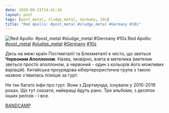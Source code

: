 ```yaml
---
date: 2020-06-21T14:41:34
layout: post
tags: [post_metal, sludge_metal, Germany, 10s]
title: "Red Apollo: #post_metal #sludge_metal #Germany #10s"
---
```

![Red Apollo: #post_metal #sludge_metal #Germany #10s](https://res.cloudinary.com/vast-space-unexplored/image/upload/q_auto,dpr_auto,w_auto/photos/photo_1001_21-06-2020_14-41-34.jpg)
Red Apollo: [#post_metal](/tags/#post_metal) [#sludge_metal](/tags/#sludge_metal) [#Germany](/tags/#Germany) [#10s](/tags/#10s)

Десь на межі країн Постметалії та Блекметалії є місто, що зветься **Червоним Аполлоном**. Назва, імовірно, взята в метелика (метелик зветься просто аполлоном, а червоний - один з кольорів його можливих варіацій). Китайська проурядова кібертерористична група з такою назвою з&#39;явилась пізніше за гурт.

Не так багато інфи про гурт. Вони з Дортмунда, існували у 2010-2019 роках. Що тут сказати, найкращі йдуть рано. Три альбоми, з десяток інших релізів - і все.

[BANDCAMP](https://redapollo.bandcamp.com/album/quiet-as-death-ep)